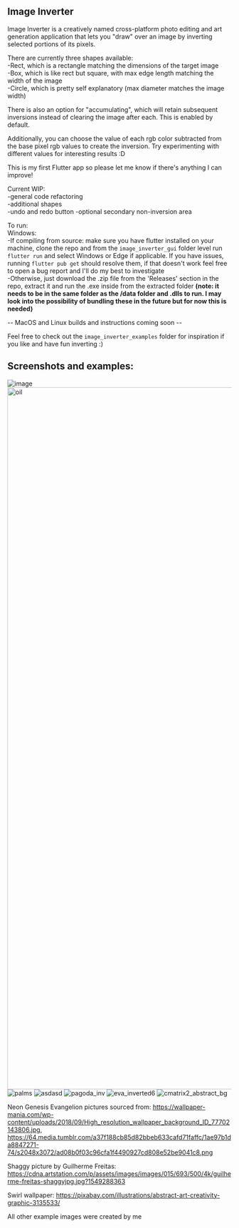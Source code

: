 Image Inverter
--------------
Image Inverter is a creatively named cross-platform photo editing and art generation application that lets you "draw" over an image by inverting selected portions of its pixels.

There are currently three shapes available:  
-Rect, which is a rectangle matching the dimensions of the target image  
-Box, which is like rect but square, with max edge length matching the width of the image  
-Circle, which is pretty self explanatory (max diameter matches the image width)  

There is also an option for "accumulating", which will retain subsequent inversions instead of clearing the image after each. This is enabled by default.  

Additionally, you can choose the value of each rgb color subtracted from the base pixel rgb values to create the inversion. Try experimenting with different values for interesting results :D

This is my first Flutter app so please let me know if there's anything I can improve!

Current WIP:  
-general code refactoring  
-additional shapes  
-undo and redo button 
-optional secondary non-inversion area

To run:  
Windows:  
-If compiling from source: make sure you have flutter installed on your machine, clone the repo and from the `image_inverter_gui` folder level run `flutter run` and select Windows or Edge if applicable. If you have issues, running `flutter pub get` should resolve them, if that doesn't work feel free to open a bug report and I'll do my best to investigate  
-Otherwise, just download the .zip file from the 'Releases' section in the repo, extract it and run the .exe inside from the extracted folder **(note: it needs to be in the same folder as the /data folder and .dlls to run. I may look into the possibility of bundling these in the future but for now this is needed)**

-- MacOS and Linux builds and instructions coming soon --

Feel free to check out the `image_inverter_examples` folder for inspiration if you like and have fun inverting :)

Screenshots and examples:
---------------------------------------------------------------------------------------------------------------
![image](https://github.com/user-attachments/assets/64fd7b63-5b74-4040-87d4-78059a7601f1)
<img width="2048" height="1576" alt="oil" src="https://github.com/user-attachments/assets/efca07ee-c3bb-4e57-989f-923c97414c09" />
![palms](https://github.com/user-attachments/assets/f635069c-12ea-4ba4-a07e-c59b41ae52fe)
![asdasd](https://github.com/user-attachments/assets/2e49f990-845c-4746-b254-c1b8dc5618df)
![pagoda_inv](https://github.com/user-attachments/assets/933576ec-f4e3-4e51-b019-6f2934f7e7a1)
![eva_inverted6](https://github.com/user-attachments/assets/4cea60c5-14e6-4f54-adc0-d152a6555a56)
![cmatrix2_abstract_bg](https://github.com/user-attachments/assets/9c2d53eb-9f88-4f35-acce-9a772c60058e)

Neon Genesis Evangelion pictures sourced from: https://wallpaper-mania.com/wp-content/uploads/2018/09/High_resolution_wallpaper_background_ID_77702143806.jpg, https://64.media.tumblr.com/a37f188cb85d82bbeb633cafd71faffc/1ae97b1da8847271-74/s2048x3072/ad08b0f03c96cfa1f4490927cd808e52be9041c8.png

Shaggy picture by Guilherme Freitas: https://cdna.artstation.com/p/assets/images/images/015/693/500/4k/guilherme-freitas-shaggyjpg.jpg?1549288363

Swirl wallpaper: https://pixabay.com/illustrations/abstract-art-creativity-graphic-3135533/

All other example images were created by me
